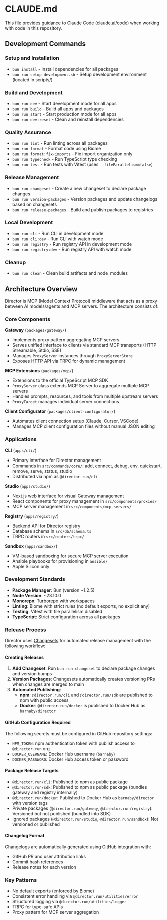 # CLAUDE.md

This file provides guidance to Claude Code (claude.ai/code) when working with code in this repository.

## Development Commands

### Setup and Installation
- `bun install` - Install dependencies for all packages
- `bun run setup-development.sh` - Setup development environment (located in scripts/)

### Build and Development
- `bun run dev` - Start development mode for all apps
- `bun run build` - Build all apps and packages
- `bun run start` - Start production mode for all apps
- `bun run dev:reset` - Clean and reinstall dependencies

### Quality Assurance
- `bun run lint` - Run linting across all packages
- `bun run format` - Format code using Biome
- `bun run format:fix-imports` - Fix import organization only
- `bun run typecheck` - Run TypeScript type checking
- `bun run test` - Run tests with Vitest (uses `--fileParallelism=false`)

### Release Management
- `bun run changeset` - Create a new changeset to declare package changes
- `bun run version-packages` - Version packages and update changelogs based on changesets
- `bun run release-packages` - Build and publish packages to registries

### Local Development
- `bun run cli` - Run CLI in development mode
- `bun run cli:dev` - Run CLI with watch mode
- `bun run registry` - Run registry API in development mode  
- `bun run registry:dev` - Run registry API with watch mode

### Cleanup
- `bun run clean` - Clean build artifacts and node_modules

## Architecture Overview

Director is MCP (Model Context Protocol) middleware that acts as a proxy between AI models/agents and MCP servers. The architecture consists of:

### Core Components

**Gateway** (`packages/gateway/`)
- Implements proxy pattern aggregating MCP servers
- Serves unified interface to clients via standard MCP transports (HTTP Streamable, Stdio, SSE)
- Manages `ProxyServer` instances through `ProxyServerStore`
- Exposes HTTP API via TRPC for dynamic management

**MCP Extensions** (`packages/mcp/`)
- Extensions to the official TypeScript MCP SDK
- `ProxyServer` class extends MCP Server to aggregate multiple MCP servers
- Handles prompts, resources, and tools from multiple upstream servers
- `ProxyTarget` manages individual server connections

**Client Configurator** (`packages/client-configurator/`)
- Automates client connection setup (Claude, Cursor, VSCode)
- Manages MCP client configuration files without manual JSON editing

### Applications

**CLI** (`apps/cli/`)
- Primary interface for Director management
- Commands in `src/commands/core/`: add, connect, debug, env, quickstart, remove, serve, status, studio
- Distributed via npm as `@director.run/cli`

**Studio** (`apps/studio/`)
- Next.js web interface for visual Gateway management
- React components for proxy management in `src/components/proxies/`
- MCP server management in `src/components/mcp-servers/`

**Registry** (`apps/registry/`)
- Backend API for Director registry
- Database schema in `src/db/schema.ts`
- TRPC routers in `src/routers/trpc/`

**Sandbox** (`apps/sandbox/`)
- VM-based sandboxing for secure MCP server execution
- Ansible playbooks for provisioning in `ansible/`
- Apple Silicon only

### Development Standards

- **Package Manager**: Bun (version ~1.2.5)
- **Node Version**: ~23.10.0
- **Monorepo**: Turborepo with workspaces
- **Linting**: Biome with strict rules (no default exports, no explicit any)
- **Testing**: Vitest with file parallelism disabled
- **TypeScript**: Strict configuration across all packages

### Release Process

Director uses [Changesets](https://github.com/changesets/changesets) for automated release management with the following workflow:

#### Creating Releases

1. **Add Changeset**: Run `bun run changeset` to declare package changes and version bumps
2. **Version Packages**: Changesets automatically creates versioning PRs when changes are merged to main
3. **Automated Publishing**: 
   - **npm**: `@director.run/cli` and `@director.run/sdk` are published to npm with public access
   - **Docker**: `@director.run/docker` is published to Docker Hub as `barnaby/director`

#### GitHub Configuration Required

The following secrets must be configured in GitHub repository settings:

- `NPM_TOKEN`: npm authentication token with publish access to `@director.run` org
- `DOCKER_USERNAME`: Docker Hub username (`barnaby`)
- `DOCKER_PASSWORD`: Docker Hub access token or password

#### Package Release Targets

- `@director.run/cli`: Published to npm as public package
- `@director.run/sdk`: Published to npm as public package (bundles gateway and registry internally)
- `@director.run/docker`: Published to Docker Hub as `barnaby/director` with version tags
- Private packages (`@director.run/gateway`, `@director.run/registry`): Versioned but not published (bundled into SDK)
- Ignored packages (`@director.run/studio`, `@director.run/sandbox`): Not versioned or published

#### Changelog Format

Changelogs are automatically generated using GitHub integration with:
- GitHub PR and user attribution links
- Commit hash references
- Release notes for each version

### Key Patterns

- No default exports (enforced by Biome)
- Consistent error handling via `@director.run/utilities/error`
- Structured logging via `@director.run/utilities/logger`
- TRPC for type-safe APIs
- Proxy pattern for MCP server aggregation